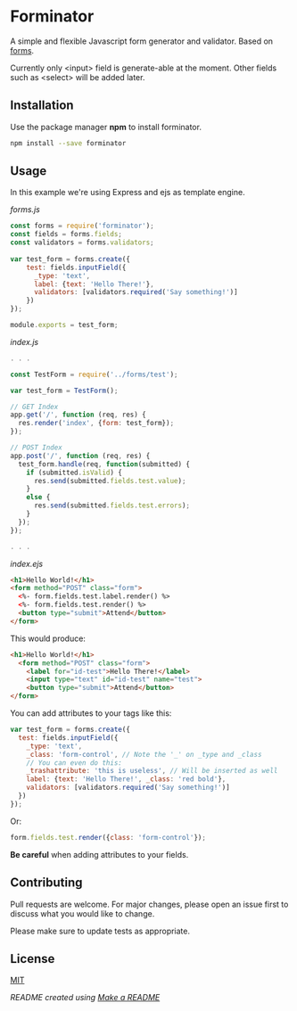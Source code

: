 # Forminator

A simple and flexible Javascript form generator and validator. Based on [forms](https://github.com/caolan/forms).

Currently only \<input\> field is generate-able at the moment.
Other fields such as \<select\> will be added later.

## Installation

Use the package manager **npm** to install forminator.

```bash
npm install --save forminator
```

## Usage
In this example we're using Express and ejs as template engine.

*forms.js*
```javascript
const forms = require('forminator');
const fields = forms.fields;
const validators = forms.validators;
 
var test_form = forms.create({
    test: fields.inputField({
      _type: 'text',
      label: {text: 'Hello There!'},
      validators: [validators.required('Say something!')]
    })
});

module.exports = test_form;
```
*index.js*
```javascript
. . .

const TestForm = require('../forms/test');

var test_form = TestForm();

// GET Index
app.get('/', function (req, res) {
  res.render('index', {form: test_form});
});

// POST Index
app.post('/', function (req, res) {
  test_form.handle(req, function(submitted) {
    if (submitted.isValid) {
      res.send(submitted.fields.test.value);
    }
    else {
      res.send(submitted.fields.test.errors);
    }
  });
});

. . .
```

*index.ejs*
```html
<h1>Hello World!</h1>
<form method="POST" class="form">
  <%- form.fields.test.label.render() %>
  <%- form.fields.test.render() %>
  <button type="submit">Attend</button>
</form>
```
This would produce:
```html
<h1>Hello World!</h1>
  <form method="POST" class="form">
    <label for="id-test">Hello There!</label>
    <input type="text" id="id-test" name="test">
    <button type="submit">Attend</button>
</form>
```

You can add attributes to your tags like this:
```javascript
var test_form = forms.create({
  test: fields.inputField({
    _type: 'text',
    _class: 'form-control', // Note the '_' on _type and _class
    // You can even do this:
    _trashattribute: 'this is useless', // Will be inserted as well
    label: {text: 'Hello There!', _class: 'red bold'},
    validators: [validators.required('Say something!')]
  })
});
```
Or:
```javascript
form.fields.test.render({class: 'form-control'});
```
**Be careful** when adding attributes to your fields.


## Contributing
Pull requests are welcome. For major changes, please open an issue first to discuss what you would like to change.

Please make sure to update tests as appropriate.

## License
[MIT](https://choosealicense.com/licenses/mit/)

*README created using [Make a README](https://www.makeareadme.com/)*
